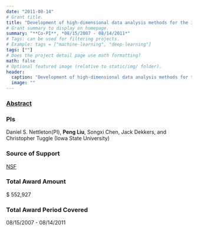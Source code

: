```yaml
---
date: "2011-08-14"
# Grant title.
title: "Development of high-dimensional data analysis methods for the identification of differentially expressed gene sets"
# Grant summary to display on homepage.
summary: "**Co-PI**, *08/15/2007 - 08/14/2011*"
# Tags: can be used for filtering projects.
# Example: tags = ["machine-learning", "deep-learning"]
tags: [""]
# Does the project detail page use math formatting?
math: false
# Optional featured image (relative to static/img/ folder).
header:
  caption: "Development of high-dimensional data analysis methods for the identification of differentially expressed gene sets"
  image: ""
---
```


### [Abstract](https://www.nsf.gov/awardsearch/showAward?AWD_ID=0714978&HistoricalAwards=false)

### PIs
Daniel S. Nettleton(PI), **Peng Liu**, Songxi Chen, Jack Dekkers, and Christopher Tuggle (Iowa State University)

### Source of Support
[NSF](https://www.nsf.gov/)

### Total Award Amount
$ 552,927

### Total Award Period Covered
08/15/2007 - 08/14/2011

